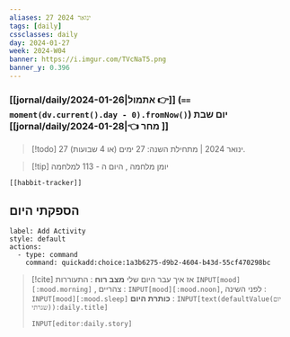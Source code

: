 ```yaml
---
aliases: 27 ינואר 2024
tags: [daily]
cssclasses: daily
day: 2024-01-27
week: 2024-W04
banner: https://i.imgur.com/TVcNaT5.png
banner_y: 0.396
---
```


### [[jornal/daily/2024-01-26|אתמול 👉]] (**`== moment(dv.current().day - 0).fromNow()`**) יום שבת [[jornal/daily/2024-01-28|👈 מחר ]]

> [!todo]   27 ינואר 2024 | מתחילת השנה: 27 ימים (או 4 שבועות). 

> [!tip]  יומן מלחמה , היום ה - 113 למלחמה

```meta-bind-embed
[[habbit-tracker]]
```

## הספקתי היום

```meta-bind-button
label: Add Activity
style: default
actions: 
  - type: command
    command: quickadd:choice:1a3b6275-d9b2-4604-b43d-55cf470298bc

```

> [!cite] אז איך עבר היום שלי
> **מצב רוח** :  התעוררות `INPUT[mood][:mood.morning]` , צהריים : `INPUT[mood][:mood.noon]`,  לפני השינה :  `INPUT[mood][:mood.sleep]`
> **כותרת היום** : `INPUT[text(defaultValue(יום שגרתי)):daily.title]`
> ```meta-bind
> INPUT[editor:daily.story]
> ```